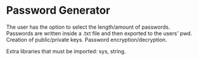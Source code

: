 # Password Generator


The user has the option to select the length/amount of passwords.
Passwords are written inside a .txt file and then exported to the users' pwd. 
Creation of public/private keys.
Password encryption/decryption.

Extra libraries that must be imported: sys, string.





